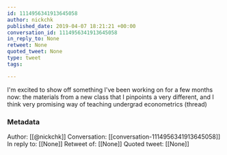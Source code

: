 ```yaml
---
id: 1114956341913645058
author: nickchk
published_date: 2019-04-07 18:21:21 +00:00
conversation_id: 1114956341913645058
in_reply_to: None
retweet: None
quoted_tweet: None
type: tweet
tags:

---
```


I'm excited to show off something I've been working on for a few months now: the materials from a new class that I pinpoints a very different, and I think very promising way of teaching undergrad econometrics (thread)

### Metadata

Author: [[@nickchk]]
Conversation: [[conversation-1114956341913645058]]
In reply to: [[None]]
Retweet of: [[None]]
Quoted tweet: [[None]]
